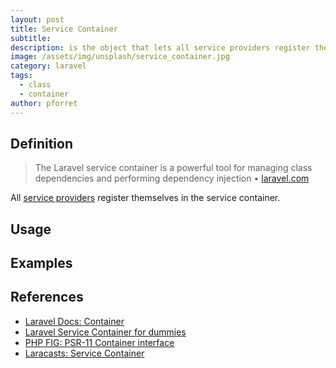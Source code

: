 ```yaml
---
layout: post
title: Service Container
subtitle: 
description: is the object that lets all service providers register themselves and their dependencies
image: /assets/img/unsplash/service_container.jpg
category: laravel
tags:
  - class
  - container
author: pforret
---
```


## Definition
> The Laravel service container is a powerful tool for managing class dependencies and performing dependency injection &bull; [laravel.com](https://laravel.com/docs/8.x/container)

All [service providers](/service-provider) register themselves in the service container.

## Usage



## Examples



## References

* [Laravel Docs: Container](https://laravel.com/docs/8.x/container)
* [Laravel Service Container for dummies](https://medium.com/@barfiagyenim/laravel-service-containers-for-dummies-c29ab315683b)
* [PHP FIG: PSR-11 Container interface](https://github.com/php-fig/fig-standards/blob/master/accepted/PSR-11-container.md)
* [Laracasts: Service Container](https://laracasts.com/series/laravel-6-from-scratch/episodes/38)